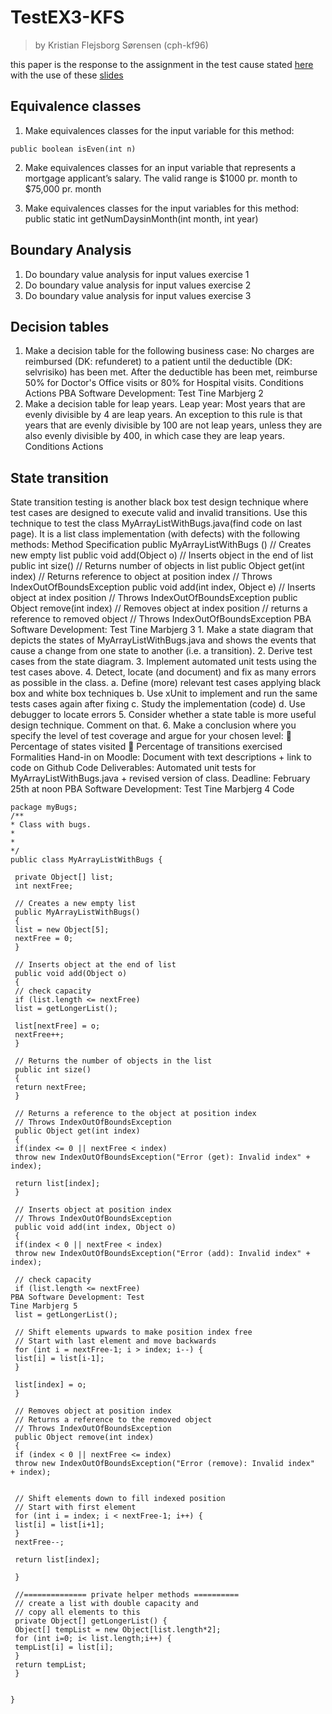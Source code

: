 # TestEX3-KFS
> by Kristian Flejsborg Sørensen (cph-kf96)

this paper is the response to the assignment in the test cause stated [here](https://github.com/datsoftlyngby/soft2018spring-test-teaching-material/blob/master/exercises/Test%20Case%20Exercises.pdf) with the use of these [slides](https://github.com/datsoftlyngby/soft2018spring-test-teaching-material/blob/master/slides/Test%20Design%20Techniques.pdf)

## Equivalence classes
1. Make equivalences classes for the input variable for this method:
```
public boolean isEven(int n)
```
2. Make equivalences classes for an input variable that represents a mortgage applicant’s salary. The valid
range is $1000 pr. month to $75,000 pr. month

3. Make equivalences classes for the input variables for this method:
public static int getNumDaysinMonth(int month, int year)

## Boundary Analysis
1. Do boundary value analysis for input values exercise 1
2. Do boundary value analysis for input values exercise 2
3. Do boundary value analysis for input values exercise 3
## Decision tables
1. Make a decision table for the following business case:
No charges are reimbursed (DK: refunderet) to a patient until the deductible (DK: selvrisiko) has been
met. After the deductible has been met, reimburse 50% for Doctor's Office visits or 80% for Hospital
visits.
Conditions
Actions
PBA Software Development: Test
Tine Marbjerg 2
2. Make a decision table for leap years.
Leap year: Most years that are evenly divisible by 4 are leap years.
An exception to this rule is that years that are evenly divisible by 100 are not leap years, unless they are also
evenly divisible by 400, in which case they are leap years.
Conditions
Actions
## State transition
State transition testing is another black box test design technique where test cases are designed to execute
valid and invalid transitions.
Use this technique to test the class MyArrayListWithBugs.java(find code on last page). It is a list
class implementation (with defects) with the following methods:
Method Specification
public MyArrayListWithBugs () // Creates new empty list
public void add(Object o) // Inserts object in the end of list
public int size() // Returns number of objects in list
public Object get(int index) // Returns reference to object at position
index // Throws IndexOutOfBoundsException
public void add(int index, Object e) // Inserts object at index position
// Throws IndexOutOfBoundsException
public Object remove(int index) // Removes object at index position
// returns a reference to removed object
// Throws IndexOutOfBoundsException
PBA Software Development: Test
Tine Marbjerg 3
1.
Make a state diagram that depicts the states of MyArrayListWithBugs.java and shows the events
that cause a change from one state to another (i.e. a transition).
2.
Derive test cases from the state diagram.
3.
Implement automated unit tests using the test cases above.
4.
Detect, locate (and document) and fix as many errors as possible in the class.
a. Define (more) relevant test cases applying black box and white box techniques
b. Use xUnit to implement and run the same tests cases again after fixing
c. Study the implementation (code)
d. Use debugger to locate errors
5.
Consider whether a state table is more useful design technique. Comment on that.
6.
Make a conclusion where you specify the level of test coverage and argue for your chosen level:
 Percentage of states visited
 Percentage of transitions exercised
Formalities
Hand-in on Moodle: Document with text descriptions + link to code on Github
Code Deliverables: Automated unit tests for MyArrayListWithBugs.java + revised version of class.
Deadline: February 25th at noon
PBA Software Development: Test
Tine Marbjerg 4
Code
```
package myBugs;
/**
* Class with bugs.
*
*
*/
public class MyArrayListWithBugs {

 private Object[] list;
 int nextFree;

 // Creates a new empty list
 public MyArrayListWithBugs()
 {
 list = new Object[5];
 nextFree = 0;
 }

 // Inserts object at the end of list
 public void add(Object o)
 {
 // check capacity
 if (list.length <= nextFree)
 list = getLongerList();

 list[nextFree] = o;
 nextFree++;
 }

 // Returns the number of objects in the list
 public int size()
 {
 return nextFree;
 }

 // Returns a reference to the object at position index
 // Throws IndexOutOfBoundsException
 public Object get(int index)
 {
 if(index <= 0 || nextFree < index)
 throw new IndexOutOfBoundsException("Error (get): Invalid index" +
index);

 return list[index];
 }

 // Inserts object at position index
 // Throws IndexOutOfBoundsException
 public void add(int index, Object o)
 {
 if(index < 0 || nextFree < index)
 throw new IndexOutOfBoundsException("Error (add): Invalid index" +
index);

 // check capacity
 if (list.length <= nextFree)
PBA Software Development: Test
Tine Marbjerg 5
 list = getLongerList();

 // Shift elements upwards to make position index free
 // Start with last element and move backwards
 for (int i = nextFree-1; i > index; i--) {
 list[i] = list[i-1];
 }

 list[index] = o;
 }

 // Removes object at position index
 // Returns a reference to the removed object
 // Throws IndexOutOfBoundsException
 public Object remove(int index)
 {
 if (index < 0 || nextFree <= index)
 throw new IndexOutOfBoundsException("Error (remove): Invalid index"
+ index);


 // Shift elements down to fill indexed position
 // Start with first element
 for (int i = index; i < nextFree-1; i++) {
 list[i] = list[i+1];
 }
 nextFree--;

 return list[index];

 }

 //============== private helper methods ==========
 // create a list with double capacity and
 // copy all elements to this
 private Object[] getLongerList() {
 Object[] tempList = new Object[list.length*2];
 for (int i=0; i< list.length;i++) {
 tempList[i] = list[i];
 }
 return tempList;
 }


}
```
